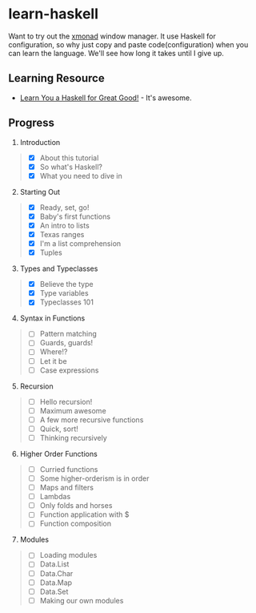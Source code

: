 # learn-haskell
Want to try out the [xmonad](https://xmonad.org/) window manager. It use Haskell for configuration, so why just copy and paste code(configuration) when you can learn the language. We'll see how long it takes until I give up.
## Learning Resource
- [Learn You a Haskell for Great Good!](http://learnyouahaskell.com/chapters) - It's awesome.
## Progress
1. Introduction
> - [x] About this tutorial
> - [x] So what's Haskell?
> - [x] What you need to dive in
2. Starting Out
> - [x] Ready, set, go!
> - [x] Baby's first functions
> - [x] An intro to lists
> - [x] Texas ranges
> - [x] I'm a list comprehension
> - [x] Tuples
3. Types and Typeclasses
> - [X] Believe the type
> - [X] Type variables
> - [X] Typeclasses 101
4. Syntax in Functions
> - [ ] Pattern matching
> - [ ] Guards, guards!
> - [ ] Where!?
> - [ ] Let it be
> - [ ] Case expressions
5. Recursion
> - [ ] Hello recursion!
> - [ ] Maximum awesome
> - [ ] A few more recursive functions
> - [ ] Quick, sort!
> - [ ] Thinking recursively
6. Higher Order Functions
> - [ ] Curried functions
> - [ ] Some higher-orderism is in order
> - [ ] Maps and filters
> - [ ] Lambdas
> - [ ] Only folds and horses
> - [ ] Function application with $
> - [ ] Function composition
7. Modules
> - [ ] Loading modules
> - [ ] Data.List
> - [ ] Data.Char
> - [ ] Data.Map
> - [ ] Data.Set
> - [ ] Making our own modules